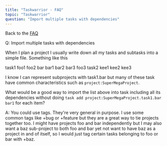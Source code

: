 ```yaml
---
title: "Taskwarrior - FAQ"
topic: "Taskwarrior"
question: "Import multiple tasks with dependencies"
---
```


Back to the [FAQ](/support/faq)

Q: Import multiple tasks with dependencies

When I plan a project I usually write down all my tasks and subtasks into a simple file. Something like this

 

task1
	foo1
	foo2
	bar
		bar1
		bar2
		bar3
	foo3
task2
	kee1
	kee2
	kee3
 

I know I can represent subprojects with task1.bar but many of these task have common characteristics such as `project:SuperMegaProject`.

 

What would be a good way to import the list above into task including all its dependencies without doing `task add project:SuperMegaProject.task1.bar bar1` for each item?

A: You could use tags. They're very general in purpose. I use some common tags like +bug or +feature but they are a great way to tie projects together too. I might have projects foo and bar independently but I may also want a baz sub-project to both foo and bar yet not want to have baz as a project in and of itself, so I would just tag certain tasks belonging to foo or bar with +baz.

